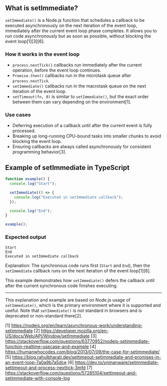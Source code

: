 ## What is setImmediate?

`setImmediate()` is a Node.js function that schedules a callback to be executed asynchronously on the next iteration of the
event loop, immediately after the current event loop phase completes. It allows you to run code asynchronously but as soon as
possible, without blocking the event loop[1][3][6].

### How it works in the event loop

- `process.nextTick()` callbacks run immediately after the current operation, before the event loop continues.
- `Promise.then()` callbacks run in the microtask queue after `process.nextTick`.
- `setImmediate()` callbacks run in the macrotask queue on the next iteration of the event loop.
- `setTimeout(fn, 0)` is similar to `setImmediate()`, but the exact order between them can vary depending on the
  environment[1].

### Use cases

- Deferring execution of a callback until after the current event is fully processed.
- Breaking up long-running CPU-bound tasks into smaller chunks to avoid blocking the event loop.
- Ensuring callbacks are always called asynchronously for consistent programming behavior[3].

## Example of setImmediate in TypeScript

```typescript
function example() {
  console.log("Start");

  setImmediate(() => {
    console.log("Executed in setImmediate callback");
  });

  console.log("End");
}

example();
```

### Expected output

```
Start
End
Executed in setImmediate callback
```

Explanation: The synchronous code runs first (`Start` and `End`), then the `setImmediate` callback runs on the next iteration
of the event loop[1][6].

This example demonstrates how `setImmediate()` defers the callback until after the current synchronous code finishes
executing.

---

This explanation and example are based on Node.js usage of `setImmediate()`, which is the primary environment where it is
supported and useful. Note that `setImmediate()` is not standard in browsers and is deprecated or non-standard there[2].

[1] https://nodejs.org/en/learn/asynchronous-work/understanding-setimmediate [2]
https://developer.mozilla.org/en-US/docs/Web/API/Window/setImmediate [3]
https://stackoverflow.com/questions/63770952/nodejs-setimmediate-function-realtime-usecase-and-example [4]
https://humanwhocodes.com/blog/2013/07/09/the-case-for-setimmediate/ [5]
https://blog.rahulbharati.dev/settimeout-setimmediate-and-promises-in-an-event-loop-7a0a9b7a5dce [6]
https://dev.to/ynmanware/setimmediate-settimeout-and-process-nexttick-3mfd [7]
https://stackoverflow.com/questions/57285104/settimeout-and-setimmediate-with-console-log
